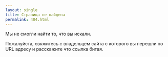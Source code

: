 ```yaml
---
layout: single
title: Страница не найдена
permalink: 404.html
---
```


Мы не смогли найти то, что вы искали.

Пожалуйста, свяжитесь с владельцем сайта с которого вы перешли по URL адресу и расскажите что ссылка битая.
